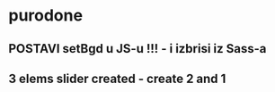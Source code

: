 # purodone

## POSTAVI setBgd u JS-u !!! - i izbrisi iz Sass-a
## 3 elems slider created - create 2 and 1
